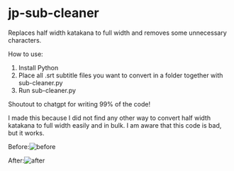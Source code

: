 # jp-sub-cleaner
Replaces half width katakana to full width and removes some unnecessary characters.

How to use:
1. Install Python
2. Place all .srt subtitle files you want to convert in a folder together with sub-cleaner.py
3. Run sub-cleaner.py

Shoutout to chatgpt for writing 99% of the code!

I made this because I did not find any other way to convert half width katakana to full width easily and in bulk. I am aware that this code is bad, but it works. 


Before:![before](https://github.com/Maltesaa/jp-sub-cleaner/assets/66385422/c2c2fe7d-9b8f-4569-8714-d479080b69aa)


After:![after](https://github.com/Maltesaa/jp-sub-cleaner/assets/66385422/4015ef4f-50fd-4d7c-a1a2-1fb35de92a27)

